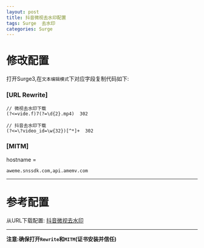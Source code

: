 ```yaml
---
layout: post
title: 抖音微视去水印配置
tags: Surge  去水印
categories: Surge
---
```


# 修改配置
打开Surge3,在`文本编辑模式`下对应字段复制代码如下:

### [URL Rewrite]
```
// 微视去水印下载
(?<=vide.f)7(?=\d{2}.mp4)  302

// 抖音去水印下载
(?<=\?video_id=\w{32})[^*]+  302
```

### [MITM]

hostname =
```
aweme.snssdk.com,api.amemv.com
```

---
# 参考配置

从URL下载配置:
[抖音微视去水印](https://raw.githubusercontent.com/ydzydzydz/Rules/master/conf/watermark.conf)

---
**注意:确保打开`Rewrite`和`MITM`(证书安装并信任)**
